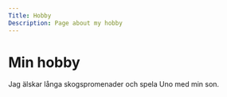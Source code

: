 ```yaml
---
Title: Hobby
Description: Page about my hobby
---
```


Min hobby
==================

Jag älskar långa skogspromenader och spela Uno med min son.
